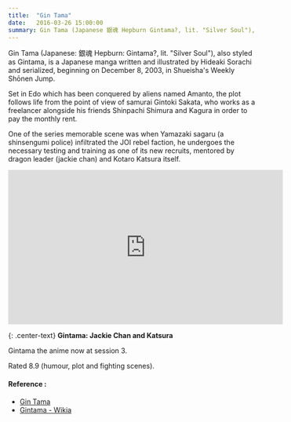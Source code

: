 ```yaml
---
title:  "Gin Tama"
date:   2016-03-26 15:00:00
summary: Gin Tama (Japanese 銀魂 Hepburn Gintama?, lit. "Silver Soul"), also styled as Gintama, is a Japanese manga written and illustrated by Hideaki Sorachi.
---
```


Gin Tama (Japanese: 銀魂 Hepburn: Gintama?, lit. "Silver Soul"), also styled as Gintama, is a Japanese manga written and illustrated by Hideaki Sorachi and serialized, beginning on December 8, 2003, in Shueisha's Weekly Shōnen Jump.

Set in Edo which has been conquered by aliens named Amanto, the plot follows life from the point of view of samurai Gintoki Sakata, who works as a freelancer alongside his friends Shinpachi Shimura and Kagura in order to pay the monthly rent.

One of the series memorable scene was when Yamazaki sagaru (a shinsengumi police) infiltrated the JOI rebel faction, he undergoes the necessary testing and training as one of its new recruits, mentored by dragon leader (jackie chan) and Kotaro Katsura itself.

<iframe width="560" height="315" src="https://www.youtube.com/embed/5lZwbsEFhuI" frameborder="0" allowfullscreen></iframe>

{: .center-text}
__Gintama: Jackie Chan and Katsura__

Gintama the anime now at session 3.

Rated 8.9 (humour, plot and fighting scenes).

#### Reference : 
- [Gin Tama](https://en.wikipedia.org/wiki/Gin_Tama)
- [Gintama - Wikia](http://gintama.wikia.com/wiki/Main_Page)

